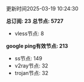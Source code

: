 更新时间2025-03-19 10:24:30

**总订阅: 23**
**总节点: 5727**
- vless节点: 8

**google ping有效节点: 213**
- ss节点: 149
- v2ray节点: 32
- trojan节点: 32
